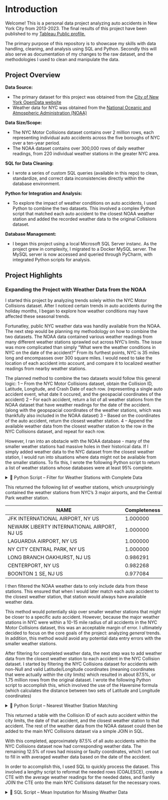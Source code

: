 # Introduction

Welcome! This is a personal data project analyzing auto accidents in New York City from 2013-2023. The final results of this project have been published to my [Tableau Public profile.](https://public.tableau.com/app/profile/jeremymenes/viz/NYCCollisions_17336129497660/Dashboard2?publish=yes)

The primary purpose of this repository is to showcase my skills with data handling, cleaning, and analysis using SQL and Python. Secondly this will also serve as documentation of my changes to the raw dataset, and the methodologies I used to clean and manipulate the data.
  
## Project Overview

**Data Source:**  
- The primary dataset for this project was obtained from the [City of New York OpenData website](https://data.cityofnewyork.us/Public-Safety/Motor-Vehicle-Collisions-Crashes/h9gi-nx95/about_data)  
- Weather data for NYC was obtained from the [National Oceanic and Atmospheric Administration (NOAA)](https://www.ncdc.noaa.gov/cdo-web/datasets)

**Data Size/Scope:**  
- The NYC Motor Collisions dataset contains over 2 million rows, each representing individual auto accidents across the five boroughs of NYC over a ten-year period.  
- The NOAA dataset contains over 300,000 rows of daily weather readings, from 220 individual weather stations in the greater NYC area.

**SQL for Data Cleaning:**  
- I wrote a series of custom SQL queries (available in this repo) to clean, standardize, and correct data inconsistencies directly within the database environment. 

**Python for Integration and Analysis:**  
- To explore the impact of weather conditions on auto accidents, I used Python to combine the two datasets. This involved a complex Python script that matched each auto accident to the closest NOAA weather station and added the recorded weather data to the original Collisions dataset.

**Database Management:**  
- I began this project using a local Microsoft SQL Server instanc. As the project grew in complexity, I migrated to a Docker MySQL server. The MySQL server is now accessed and queried through PyCharm, with integrated Python scripts for analysis.


## Project Highlights

### Expanding the Project with Weather Data from the NOAA

I started this project by analyzing trends solely within the NYC Motor Collisions dataset. After I noticed certain trends in auto accidents during the holiday months, I began to explore how weather conditions may have affected these seasonal trends. 

Fortunatley, public NYC weather data was handily available from the NOAA. The next step would be planning my methodology on how to combine the two datasets. The NOAA data contained various weather readings from many different weather stations sprawled out across NYC’s limits. The issue was more complicated than simply “What were the weather conditions in NYC on the date of the accident?” From its furthest points, NYC is 35 miles long and encompasses over 300 square miles. I would need to take the location of each accident into account, and compare it to localized weather readings from nearby weather stations.

The planned method to combine the two datasets would follow this general logic:
	1 – From the NYC Motor Collisions dataset, obtain the Collision ID, Latitude, Longitude, and Crash Date of each row. (representing a single auto accident event, what date it occured, and the geospacial coordinates of the accident)
	2 – For each accident, return a list of all weather stations from the NOAA dataset that have weather readings for the date of the accident. (along with the geopspacial coordinates of the weather stations, which was thankfully also included in the NOAA dataset)
	3 – Based on the coordinates of the auto accident, return the closest weather station.
	4 – Append the available weather data from the closest weather station to the row in the NYC Collisions dataset, and repeat for each row.

However, I ran into an obstacle with the NOAA database - many of the smaller weather stations had massive holes in their historical data. If I simply added weather data to the NYC dataset from the closest weather station, I would run into situations where data might not be available from the smaller stations. To fix this, I wrote the following Python script to return a list of weather stations whose databases were at least 95% complete. 
  
<details>
<summary>📜 Python Script – Filter for Weather Stations with Complete Data</summary>

```python
import pandas as pd

with open(r"[NOAA_WeatherData.csv", encoding='utf-8-sig') as Weather_table:
    Stations = pd.read_csv(Weather_table)

# Set completeness threshold
completeness_threshold = 0.95
required_columns = ['PRCP', 'TMAX', 'TMIN', 'SNOW']

# Group by station
station_groups = Stations.groupby('NAME')
qualified_stations = []

for station, group in station_groups:
    total_records = len(group)
    complete_records = group[required_columns].dropna().shape[0]
    completeness_ratio = complete_records / total_records if total_records > 0 else 0
    if completeness_ratio >= completeness_threshold:
        qualified_stations.append((station, completeness_ratio))

# Print results
result_df = pd.DataFrame(qualified_stations, columns=['NAME', 'Completeness'])
print(result_df.sort_values(by='Completeness', ascending=False))
```

</details>

This returned the following list of weather stations, which unsurprisingly contained the weather stations from NYC’s 3 major airports, and the Central Park weather station.

| NAME | Completeness |
| --- | --- |
| JFK INTERNATIONAL AIRPORT, NY US | 1.000000 |
| NEWARK LIBERTY INTERNATIONAL AIRPORT, NJ US | 1.000000 |
| LAGUARDIA AIRPORT, NY US | 1.000000 |
| NY CITY CENTRAL PARK, NY US | 1.000000 |
| LONG BRANCH OAKHURST, NJ US | 0.986291 |
| CENTERPORT, NY US | 0.982268 |
| BOONTON 1 SE, NJ US | 0.977084 |

I then filtered the NOAA weather data to only include data from these stations. This ensured that when I would later match each auto accident to the closest weather station, that station would always have available weather data.

This method would potentially skip over smaller weather stations that might be closer to a specific auto accident. However, because the major weather stations in NYC were within a 10-15 mile radius of all accidents in the NYC Motor Collisions dataset, this was an acceptable margin of error. I ultimately decided to focus on the core goals of the project: analyzing *general* trends. In addition, this method would avoid any potential data entry errors with the smaller weather stations. 

After filtering for completed weather data, the next step was to add weather data from the closest weather station to each accident in the NYC Collision dataset. I started by filtering the NYC Collisions dataset for accidents with non-Null and valid Latitude/Longitude coordinates (meaning coordinates that were actually *within* the city limits) which resulted in about 87.5%, or 1.75 million rows from the original dataset. I wrote the following Python script to accomplish this, which involved the use of the Haversine formula (which calculates the distance between two sets of Latitude and Longitude coordinates)

<details>
<summary>📜 Python Script – Nearest Weather Station Matching</summary>

```python
import pandas as pd
import logging
from math import radians, cos, sin, asin, sqrt

logging.basicConfig(level=logging.INFO)
logger = logging.getLogger(__name__)

with open(r"NYC_CollisionsData", encoding='utf-8-sig') as Coll_Table:
    NYCdb = pd.read_csv(Coll_Table)
with open(r"NOAA Weather Data 95perc Accuracy.csv", encoding='utf-8-sig') as Weather_table:
    Stations = pd.read_csv(Weather_table)

NYCdb = NYCdb.rename(columns={'LATITUDE': 'NYCLat', 'LONGITUDE': 'NYCLong'})
Stations = Stations.rename(columns={'LATITUDE': 'StationLat', 'LONGITUDE': 'StationLong'})

NYCdb['CRASH_DATE'] = pd.to_datetime(NYCdb['CRASH_DATE']).dt.date
Stations['DATE'] = pd.to_datetime(Stations['DATE']).dt.date

NYCdb.sort_values(by='CRASH_DATE', inplace=True)
Stations.sort_values(by='DATE', inplace=True)

date_cache = {}

class Coordinates:
    def __init__(self, lat, lon):
        self.lat = radians(lat)
        self.lon = radians(lon)
    def __sub__(self, other):
        diff_lon = self.lon - other.lon
        diff_lat = self.lat - other.lat
        a = sin(diff_lat / 2) ** 2 + cos(other.lat) * cos(self.lat) * sin(diff_lon / 2) ** 2
        c = 2 * asin(sqrt(a))
        return 6371 * c  # Distance in km

def find_nearest_station_by_date(lat, lon, date):
    if date in date_cache:
        stations_on_date = date_cache[date]
    else:
        stations_on_date = Stations[Stations['DATE'] == date]
        date_cache.clear()
        date_cache[date] = stations_on_date
        if stations_on_date.empty or not date:
            return None
    src_coords = Coordinates(lat, lon)
    distances = stations_on_date.apply(
        lambda row: Coordinates(row['StationLat'], row['StationLong']) - src_coords, axis=1)
    closest_idx = distances.idxmin()
    return stations_on_date.loc[closest_idx, 'NAME']

NYCdb['Closest_Station'] = NYCdb.apply(
    lambda row: find_nearest_station_by_date(row['NYCLat'], row['NYCLong'], row['CRASH_DATE']), axis=1)

NYCdb.to_csv("output.csv", index=False, sep=',', encoding='utf-8')
```

</details>


This returned a table with the Collision ID of each auto accident within the city limits, the date of that accident, and the closest weather station to that accident. The rest of the weather data from the NOAA dataset could then be added to the main NYC Collisions dataset via a simple JOIN in SQL.

With this completed, approximately 87.5% of all auto accidents within the NYC Collisions dataset now had corresponding weather data. The remaining 12.5% of rows had missing or faulty coordinates, which I set out to fill in with averaged weather data based on the date of the accident.

In order to accomplish this, I used SQL to quickly process the dataset. This involved a lengthy script to reformat the needed rows (COALESCE), create a CTE with the average weather readings for the needed dates, and fianlly JOIN the CTE onto the main NYC Collisions dataset for the necessary rows. 

<details>
<summary>📜 SQL Script – Mean Inputation for Missing Weather Data</summary>

```sql
-- Update NULL data in WeatherData using COALESCE for later averaging
UPDATE [Over 90 Accurate Weather Data]
SET 
    [High_Winds]    = COALESCE([High_Winds], 0),
    [Precipitation] = COALESCE([Precipitation], 0),
    [Snowfall]      = COALESCE([Snowfall], 0),
    [Snow_Depth]    = COALESCE([Snow_Depth], 0),
    -- If Avg_Temp is missing, but Max_Temp and Min_Temp are present, compute Avg from Max and Min
    [Avg_Temp]      = CASE 
                         WHEN [Avg_Temp] IS NULL AND [Max_Temp] IS NOT NULL AND [Min_Temp] IS NOT NULL 
                             THEN ([Max_Temp] + [Min_Temp]) / 2 
                         ELSE COALESCE([Avg_Temp], -99) 
                     END,
    [Min_Temp]      = CASE WHEN [Min_Temp] IS NULL THEN -99 ELSE [Min_Temp] END,
    [Max_Temp]      = CASE WHEN [Max_Temp] IS NULL THEN -99 ELSE [Max_Temp] END,
    [Fog]           = COALESCE([Fog], 0),
    [Heavy_Fog]     = COALESCE([Heavy_Fog], 0),
    [Thunder]       = COALESCE([Thunder], 0),
    [Sleet]         = COALESCE([Sleet], 0),
    [Hail]          = COALESCE([Hail], 0),
    [Glaze/Rime]    = COALESCE([Glaze/Rime], 0),
    [Smoke/Haze]    = COALESCE([Smoke/Haze], 0);

-- Fill remaining NULLs for Collisions table by applying safe defaults
-- (Temperature uses -99 because 0 is a legitimate Farenheit reading in NYC)
-- COALESCE is ommited in this case due to the number of specific conditions needed to properly update the Collisions table
UPDATE [Motor_Vehicle_Collisions_-_Crashes]
SET [Avg Temp] = -99
WHERE (
        [Avg Temp] IS NULL
        AND [CRASH_DATE] < '2024-01-01 00:00:00.0000000'
        AND [CRASH_DATE] > '2012-12-31 00:00:00.0000000'
        AND LATITUDE > 40
        AND LATITUDE < 41
        AND LONGITUDE > -74.5
        AND LONGITUDE < -73
    )
    OR (
        [Avg Temp] IS NULL
        AND [CRASH_DATE] < '2024-01-01 00:00:00.0000000'
        AND [CRASH_DATE] > '2012-12-31 00:00:00.0000000'
        AND LATITUDE IS NULL
    )
    OR (
        [Avg Temp] IS NULL
        AND [CRASH_DATE] < '2024-01-01 00:00:00.0000000'
        AND [CRASH_DATE] > '2012-12-31 00:00:00.0000000'
        AND LATITUDE = 0
    );

UPDATE [Motor_Vehicle_Collisions_-_Crashes]
SET [Min Temp] = -99
WHERE (
        [Min Temp] IS NULL
        AND [CRASH_DATE] < '2024-01-01 00:00:00.0000000'
        AND [CRASH_DATE] > '2012-12-31 00:00:00.0000000'
        AND LATITUDE > 40
        AND LATITUDE < 41
        AND LONGITUDE > -74.5
        AND LONGITUDE < -73
    )
    OR (
        [Min Temp] IS NULL
        AND [CRASH_DATE] < '2024-01-01 00:00:00.0000000'
        AND [CRASH_DATE] > '2012-12-31 00:00:00.0000000'
        AND LATITUDE IS NULL
    )
    OR (
        [Min Temp] IS NULL
        AND [CRASH_DATE] < '2024-01-01 00:00:00.0000000'
        AND [CRASH_DATE] > '2012-12-31 00:00:00.0000000'
        AND LATITUDE = 0
    );

UPDATE [Motor_Vehicle_Collisions_-_Crashes]
SET [Max Temp] = -99
WHERE (
        [Max Temp] IS NULL
        AND [CRASH_DATE] < '2024-01-01 00:00:00.0000000'
        AND [CRASH_DATE] > '2012-12-31 00:00:00.0000000'
        AND LATITUDE > 40
        AND LATITUDE < 41
        AND LONGITUDE > -74.5
        AND LONGITUDE < -73
    )
    OR (
        [Max Temp] IS NULL
        AND [CRASH_DATE] < '2024-01-01 00:00:00.0000000'
        AND [CRASH_DATE] > '2012-12-31 00:00:00.0000000'
        AND LATITUDE IS NULL
    )
    OR (
        [Max Temp] IS NULL
        AND [CRASH_DATE] < '2024-01-01 00:00:00.0000000'
        AND [CRASH_DATE] > '2012-12-31 00:00:00.0000000'
        AND LATITUDE = 0
    );

UPDATE [Motor_Vehicle_Collisions_-_Crashes]
SET [Fog] = 0
WHERE (
        [Fog] IS NULL
        AND [CRASH_DATE] < '2024-01-01 00:00:00.0000000'
        AND [CRASH_DATE] > '2012-12-31 00:00:00.0000000'
        AND LATITUDE > 40
        AND LATITUDE < 41
        AND LONGITUDE > -74.5
        AND LONGITUDE < -73
    )
    OR (
        [Fog] IS NULL
        AND [CRASH_DATE] < '2024-01-01 00:00:00.0000000'
        AND [CRASH_DATE] > '2012-12-31 00:00:00.0000000'
        AND LATITUDE IS NULL
    )
    OR (
        [Fog] IS NULL
        AND [CRASH_DATE] < '2024-01-01 00:00:00.0000000'
        AND [CRASH_DATE] > '2012-12-31 00:00:00.0000000'
        AND LATITUDE = 0
    );

UPDATE [Motor_Vehicle_Collisions_-_Crashes]
SET [Heavy Fog] = 0
WHERE (
        [Heavy Fog] IS NULL
        AND [CRASH_DATE] < '2024-01-01 00:00:00.0000000'
        AND [CRASH_DATE] > '2012-12-31 00:00:00.0000000'
        AND LATITUDE > 40
        AND LATITUDE < 41
        AND LONGITUDE > -74.5
        AND LONGITUDE < -73
    )
    OR (
        [Heavy Fog] IS NULL
        AND [CRASH_DATE] < '2024-01-01 00:00:00.0000000'
        AND [CRASH_DATE] > '2012-12-31 00:00:00.0000000'
        AND LATITUDE IS NULL
    )
    OR (
        [Heavy Fog] IS NULL
        AND [CRASH_DATE] < '2024-01-01 00:00:00.0000000'
        AND [CRASH_DATE] > '2012-12-31 00:00:00.0000000'
        AND LATITUDE = 0
    );

UPDATE [Motor_Vehicle_Collisions_-_Crashes]
SET [Precipitation] = 0
WHERE (
        [Precipitation] IS NULL
        AND [CRASH_DATE] < '2024-01-01 00:00:00.0000000'
        AND [CRASH_DATE] > '2012-12-31 00:00:00.0000000'
        AND LATITUDE > 40
        AND LATITUDE < 41
        AND LONGITUDE > -74.5
        AND LONGITUDE < -73
    )
    OR (
        [Precipitation] IS NULL
        AND [CRASH_DATE] < '2024-01-01 00:00:00.0000000'
        AND [CRASH_DATE] > '2012-12-31 00:00:00.0000000'
        AND LATITUDE IS NULL
    )
    OR (
        [Precipitation] IS NULL
        AND [CRASH_DATE] < '2024-01-01 00:00:00.0000000'
        AND [CRASH_DATE] > '2012-12-31 00:00:00.0000000'
        AND LATITUDE = 0
    );

UPDATE [Motor_Vehicle_Collisions_-_Crashes]
SET [Snowfall] = 0
WHERE (
        [Snowfall] IS NULL
        AND [CRASH_DATE] < '2024-01-01 00:00:00.0000000'
        AND [CRASH_DATE] > '2012-12-31 00:00:00.0000000'
        AND LATITUDE > 40
        AND LATITUDE < 41
        AND LONGITUDE > -74.5
        AND LONGITUDE < -73
    )
    OR (
        [Snowfall] IS NULL
        AND [CRASH_DATE] < '2024-01-01 00:00:00.0000000'
        AND [Snowfall] > '2012-12-31 00:00:00.0000000'
        AND LATITUDE IS NULL
    )
    OR (
        [Snowfall] IS NULL
        AND [CRASH_DATE] < '2024-01-01 00:00:00.0000000'
        AND [Snowfall] > '2012-12-31 00:00:00.0000000'
        AND LATITUDE = 0
    );

UPDATE [Motor_Vehicle_Collisions_-_Crashes]
SET [Snow Depth] = 0
WHERE (
        [Snow Depth] IS NULL
        AND [CRASH_DATE] < '2024-01-01 00:00:00.0000000'
        AND [CRASH_DATE] > '2012-12-31 00:00:00.0000000'
        AND LATITUDE > 40
        AND LATITUDE < 41
        AND LONGITUDE > -74.5
        AND LONGITUDE < -73
    )
    OR (
        [Snow Depth] IS NULL
        AND [CRASH_DATE] < '2024-01-01 00:00:00.0000000'
        AND [Snow Depth] > '2012-12-31 00:00:00.0000000'
        AND LATITUDE IS NULL
    )
    OR (
        [Snow Depth] IS NULL
        AND [CRASH_DATE] < '2024-01-01 00:00:00.0000000'
        AND [Snow Depth] > '2012-12-31 00:00:00.0000000'
        AND LATITUDE = 0
    );

UPDATE [Motor_Vehicle_Collisions_-_Crashes]
SET [Thunder] = 0
WHERE (
        [Thunder] IS NULL
        AND [CRASH_DATE] < '2024-01-01 00:00:00.0000000'
        AND [Thunder] > '2012-12-31 00:00:00.0000000'
        AND LATITUDE > 40
        AND LATITUDE < 41
        AND LONGITUDE > -74.5
        AND LONGITUDE < -73
    )
    OR (
        [Thunder] IS NULL
        AND [CRASH_DATE] < '2024-01-01 00:00:00.0000000'
        AND [Thunder] > '2012-12-31 00:00:00.0000000'
        AND LATITUDE IS NULL
    )
    OR (
        [Thunder] IS NULL
        AND [CRASH_DATE] < '2024-01-01 00:00:00.0000000'
        AND [Thunder] > '2012-12-31 00:00:00.0000000'
        AND LATITUDE = 0
    );

UPDATE [Motor_Vehicle_Collisions_-_Crashes]
SET [Sleet] = 0
WHERE (
        [Sleet] IS NULL
        AND [CRASH_DATE] < '2024-01-01 00:00:00.0000000'
        AND [Sleet] > '2012-12-31 00:00:00.0000000'
        AND LATITUDE > 40
        AND LATITUDE < 41
        AND LONGITUDE > -74.5
        AND LONGITUDE < -73
    )
    OR (
        [Sleet] IS NULL
        AND [CRASH_DATE] < '2024-01-01 00:00:00.0000000'
        AND [Sleet] > '2012-12-31 00:00:00.0000000'
        AND LATITUDE IS NULL
    )
    OR (
        [Sleet] IS NULL
        AND [CRASH_DATE] < '2024-01-01 00:00:00.0000000'
        AND [Sleet] > '2012-12-31 00:00:00.0000000'
        AND LATITUDE = 0
    );

UPDATE [Motor_Vehicle_Collisions_-_Crashes]
SET [Hail] = 0
WHERE (
        [Hail] IS NULL
        AND [CRASH_DATE] < '2024-01-01 00:00:00.0000000'
        AND [Hail] > '2012-12-31 00:00:0000'
        AND LATITUDE > 40
        AND LATITUDE < 41
        AND LONGITUDE > -74.5
        AND LONGITUDE < -73
    )
    OR (
        [Hail] IS NULL
        AND [CRASH_DATE] < '2024-01-01 00:00:0000'
        AND [Hail] > '2012-12-31 00:00:0000'
        AND LATITUDE IS NULL
    )
    OR (
        [Hail] IS NULL
        AND [CRASH_DATE] < '2024-01-01 00:00:0000'
        AND [Hail] > '2012-12-31 00:00:0000'
        AND LATITUDE = 0
    );

UPDATE [Motor_Vehicle_Collisions_-_Crashes]
SET [Glaze/Rime] = 0
WHERE (
        [Glaze/Rime] IS NULL
        AND [CRASH_DATE] < '2024-01-01 00:00:00.0000000'
        AND [Glaze/Rime] > '2012-12-31 00:00:00.0000000'
        AND LATITUDE > 40
        AND LATITUDE < 41
        AND LONGITUDE > -74.5
        AND LONGITUDE < -73
    )
    OR (
        [Glaze/Rime] IS NULL
        AND [CRASH_DATE] < '2024-01-01 00:00:00.0000000'
        AND [Glaze/Rime] > '2012-12-31 00:00:0000'
        AND LATITUDE IS NULL
    )
    OR (
        [Glaze/Rime] IS NULL
        AND [CRASH_DATE] < '2024-01-01 00:00:00.0000000'
        AND [Glaze/Rime] > '2012-12-31 00:00:0000'
        AND LATITUDE = 0
    );

UPDATE [Motor_Vehicle_Collisions_-_Crashes]
SET [Smoke/Haze] = 0
WHERE (
        [Smoke/Haze] IS NULL
        AND [CRASH_DATE] < '2024-01-01 00:00:00.0000000'
        AND [Smoke/Haze] > '2012-12-31 00:00:0000'
        AND LATITUDE > 40
        AND LATITUDE < 41
        AND LONGITUDE > -74.5
        AND LONGITUDE < -73
    )
    OR (
        [Smoke/Haze] IS NULL
        AND [CRASH_DATE] < '2024-01-01 00:00:0000'
        AND [Smoke/Haze] > '2012-12-31 00:00:0000'
        AND LATITUDE IS NULL
    )
    OR (
        [Smoke/Haze] IS NULL
        AND [CRASH_DATE] < '2024-01-01 00:00:0000'
        AND [Smoke/Haze] > '2012-12-31 00:00:0000'
        AND LATITUDE = 0
    );

UPDATE [Motor_Vehicle_Collisions_-_Crashes]
SET [HighWinds] = 0
WHERE (
        [HighWinds] IS NULL
        AND [CRASH_DATE] < '2024-01-01 00:00:00.0000000'
        AND [HighWinds] > '2012-12-31 00:00:0000'
        AND LATITUDE > 40
        AND LATITUDE < 41
        AND LONGITUDE > -74.5
        AND LONGITUDE < -73
    )
    OR (
        [HighWinds] IS NULL
        AND [CRASH_DATE] < '2024-01-01 00:00:00.0000000'
        AND [HighWinds] > '2012-12-31 00:00:0000'
        AND LATITUDE IS NULL
    )
    OR (
        [HighWinds] IS NULL
        AND [CRASH_DATE] < '2024-01-01 00:00:00.0000000'
        AND [HighWinds] > '2012-12-31 00:00:0000'
        AND LATITUDE = 0
    );

-- Create a CTE with average weather data grouped by date (this will be used to fill in Collisions table with missing locations)
WITH AVG_WeatherData_By_Date AS (
    SELECT 
        [DATE] AS [Temp Date],
        AVG([Precipitation]) AS [Temp Precipitation],
        AVG([Snowfall]) AS [Temp Snowfall],
        AVG(Snow_Depth) AS [Temp Snow Depth],
        AVG(Avg_Temp) AS [Temp Avg Temp],
        AVG([Max_Temp]) AS [Temp Max Temp],
        AVG([Min_Temp]) AS [Temp Min Temp],
        AVG([Heavy_Fog]) AS [Temp Heavy Fog],
        AVG([High_Winds]) AS [Temp High Winds],
        AVG([Fog]) AS [Temp Fog],
        AVG([Thunder]) AS [Temp Thunder],
        AVG([Sleet]) AS [Temp Sleet],
        AVG([Hail]) AS [Temp Hail],
        AVG([Glaze/Rime]) AS [Temp Glaze/Rime],
        AVG([Smoke/Haze]) AS [Temp Smoke/Haze]
    FROM [Over 90 Accurate Weather Data]
    WHERE [DATE] IN (
        SELECT [DATE]
        FROM [Motor_Vehicle_Collisions_-_Crashes] AS TargetTable
        WHERE 
            TargetTable.CRASH_DATE < '2024-01-01 00:00:00.0000000'
            AND TargetTable.CRASH_DATE > '2012-12-31 00:00:00.0000000'
            AND (
                TargetTable.LATITUDE > 40
                AND TargetTable.LATITUDE < 41
                AND TargetTable.LONGITUDE > -74.5
                AND TargetTable.LONGITUDE < -73
                AND TargetTable.Closest_Station IS NULL
            )
            OR TargetTable.LATITUDE IS NULL
    )
    GROUP BY [DATE]
)

-- Add the average weather data to Collisions table for rows that still have missing station matches
UPDATE TargetTable
SET
    TargetTable.Precipitation = WeatherData.[Temp Precipitation],
    TargetTable.Snowfall = WeatherData.[Temp Snowfall],
    TargetTable.[Snow Depth] = WeatherData.[Temp Snow Depth],
    TargetTable.[Avg Temp] = WeatherData.[Temp Avg Temp],
    TargetTable.[Max Temp] = WeatherData.[Temp Max Temp],
    TargetTable.[Min Temp] = WeatherData.[Temp Min Temp],
    TargetTable.HighWinds = WeatherData.[Temp High Winds],
    TargetTable.Fog = WeatherData.[Temp Fog],
    TargetTable.[Heavy Fog] = WeatherData.[Temp Heavy Fog],
    TargetTable.Thunder = WeatherData.[Temp Thunder],
    TargetTable.Sleet = WeatherData.[Temp Sleet],
    TargetTable.Hail = WeatherData.[Temp Hail],
    TargetTable.[Glaze/Rime] = WeatherData.[Temp Glaze/Rime],
    TargetTable.[Smoke/Haze] = WeatherData.[Temp Smoke/Haze]
FROM [Motor_Vehicle_Collisions_-_Crashes] AS TargetTable
JOIN AVG_WeatherData_By_Date AS WeatherData
    ON TargetTable.CRASH_DATE = WeatherData.[Temp Date]
WHERE
    TargetTable.CRASH_DATE < '2024-01-01 00:00:00.0000000'
    AND TargetTable.CRASH_DATE > '2012-12-31 00:00:00.0000000'
    AND (
        TargetTable.LATITUDE > 40
        AND TargetTable.LATITUDE < 41
        AND TargetTable.LONGITUDE > -74.5
        AND TargetTable.LONGITUDE < -73
        AND TargetTable.Closest_Station IS NULL
    )
    OR TargetTable.LATITUDE IS NULL;
```

</details>
